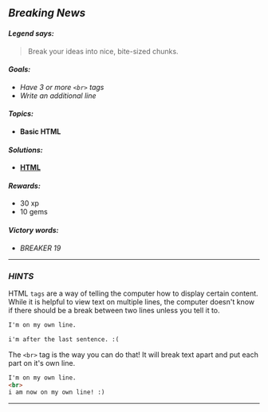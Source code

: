 ## _Breaking News_

#### _Legend says:_
> Break your ideas into nice, bite-sized chunks.

#### _Goals:_
+ _Have 3 or more `<br>` tags_
+ _Write an additional line_

#### _Topics:_
+ **Basic HTML**

#### _Solutions:_
+ **[HTML](Breaking_News.html)**

#### _Rewards:_
+ 30  xp
+ 10 gems

#### _Victory words:_
+ _BREAKER 19_

___

### _HINTS_

HTML `tags` are a way of telling the computer how to display certain content. While it is helpful to view text on multiple lines, the computer doesn't know if there should be a break between two lines unless you tell it to.

```html
I'm on my own line.

i'm after the last sentence. :(
```

The `<br>` tag is the way you can do that! It will break text apart and put each part on it's own line.

```html
I'm on my own line.
<br>
i am now on my own line! :)
```

___
